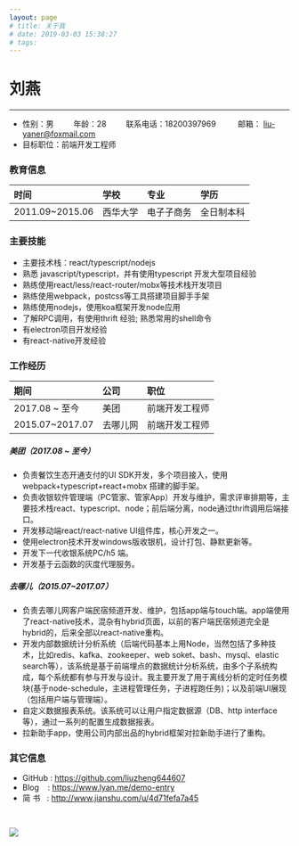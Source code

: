 ```yaml
---
layout: page
# title: 关于我
# date: 2019-03-03 15:38:27
# tags:
---
```

<!-- <div class=""><button class="print-page">打印</button></div> -->
# 刘燕
---
* 性别：男&nbsp;&nbsp;&nbsp;&nbsp;&nbsp;&nbsp;&nbsp;&nbsp;&nbsp;年龄：28 &nbsp;&nbsp;&nbsp;&nbsp;&nbsp;&nbsp;&nbsp;&nbsp;联系电话：18200397969 &nbsp;&nbsp;&nbsp;&nbsp;&nbsp;&nbsp;&nbsp;&nbsp;&nbsp;邮箱： liu-yaner@foxmail.com
* 目标职位：前端开发工程师

### 教育信息
| 时间 |  学校  | 专业 | 学历 |
| :---- |  :----  | :---- | :---- |
| 2011.09~2015.06 |  西华大学  | 电⼦子商务 | 全日制本科 |

### 主要技能
* 主要技术栈：react/typescript/nodejs
* 熟悉 javascript/typescript，并有使用typescript 开发⼤型项⽬经验
* 熟练使⽤react/less/react-router/mobx等技术栈开发项⽬
* 熟练使⽤webpack，postcss等⼯具搭建项⽬脚⼿手架
* 熟练使⽤nodejs，使⽤koa框架开发node应⽤
* 了解RPC调用，有使⽤thrift 经验; 熟悉常⽤的shell命令
* 有electron项目开发经验
* 有react-native开发经验

### 工作经历
| 期间 |  公司  | 职位 | 
| :---- |  :----  | :---- |
| 2017.08 ~ 至今 |  美团  | 前端开发工程师 |
| 2015.07~2017.07 |  去哪儿网  | 前端开发工程师 |

##### 美团（2017.08 ~ 至今）
* 负责餐饮生态开通支付的UI SDK开发，多个项目接入，使用webpack+typescript+react+mobx 搭建的脚手架。
* 负责收银软件管理端（PC管家、管家App）开发与维护，需求评审排期等，主要技术栈react、typescript、node；前后端分离，node通过thrift调用后端接口。
* 开发移动端react/react-native UI组件库，核心开发之一。
* 使用electron技术开发windows版收银机，设计打包、静默更新等。
* 开发下一代收银系统PC/h5 端。
* 开发基于云函数的灰度代理服务。

##### 去哪儿（2015.07~2017.07）
* 负责去哪儿网客户端民宿频道开发、维护，包括app端与touch端。app端使用了react-native技术，混杂有hybrid页面，以前的客户端民宿频道完全是hybrid的，后来全部以react-native重构。
* 开发内部数据统计分析系统（后端代码基本上用Node，当然包括了多种技术，比如redis、kafka、zookeeper、web soket、bash、mysql、elastic search等），该系统是基于前端埋点的数据统计分析系统，由多个子系统构成，每个系统都有参与开发与设计。我主要开发了用于离线分析的定时任务模块(基于node-schedule，主进程管理任务，子进程跑任务)；以及前端UI展现（包括用户端与管理端）。
* 自定义数据报表系统。该系统可以让用户指定数据源（DB、http interface等），通过一系列的配置生成数据报表。
* 拉新助手app，使用公司内部出品的hybrid框架对拉新助手进行了重构。

### 其它信息
* <i class="fa fa-fw fa-github"></i>GitHub&nbsp;: https://github.com/liuzheng644607
* <i class="fa fa-fw fa-globe"></i>Blog&nbsp;&nbsp;&nbsp;&nbsp;: https://www.lyan.me/demo-entry
* <i class="fa fa-fw fa-globe"></i>简 书&nbsp;&nbsp;&nbsp;: http://www.jianshu.com/u/4d71fefa7a45

<img src="/assets/myqrcode.png" style="margin: 30px auto 0 auto" />

<!-- <script>
  var btn = document.querySelector('.print-page');
  btn && btn.onclick = function() {
    if (typeof window.print === 'function') {
      window.print();
    } else {
      alert('windows请使用 ctrl + p，mac请使用 command+p 打印')
    }
  }
</script> -->
<style>
    .print-page {
      float: right;
      line-height: 1;
      font-size: 12px;
    }
    .container .main-inner {
      margin-top: 0;
    }
    @media print {
      .container .main-inner {
        margin-top: 0;
      }
      .header, .comments, .footer, .gt-container {
        display: none;
      }
      .comments {
        margin: 0;
      }
      .main-inner hr {
        display: block;
        height: 1px;
        border-top: 2px dashed #ddd;
        /* border-image: repeating-linear-gradient(-45deg, #fff, #fff 4px, transparent 4px, transparent 8px); */
      }
    }
    .main-inner th {
      border-bottom: 0
    }
</style>